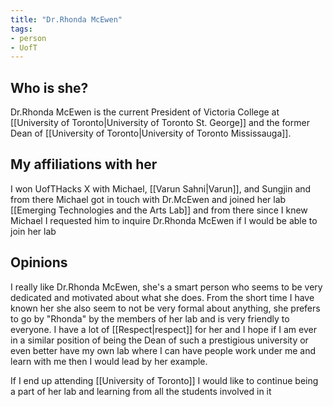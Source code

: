 ```yaml
---
title: "Dr.Rhonda McEwen"
tags: 
- person
- UofT
---
```


## Who is she?

Dr.Rhonda McEwen is the current President of Victoria College at [[University of Toronto|University of Toronto St. George]] and the former Dean of [[University of Toronto|University of Toronto Mississauga]]. 

## My affiliations with her

I won UofTHacks X with Michael, [[Varun Sahni|Varun]], and Sungjin and from there Michael got in touch with Dr.McEwen and joined her lab [[Emerging Technologies and the Arts Lab]] and from there since I knew Michael I requested him to inquire Dr.Rhonda McEwen if I would be able to join her lab

## Opinions

I really like Dr.Rhonda McEwen, she's a smart person who seems to be very dedicated and motivated about what she does. From the short time I have known her she also seem to not be very formal about anything, she prefers to go by "Rhonda" by the members of her lab and is very friendly to everyone. I have a lot of [[Respect|respect]] for her and I hope if I am ever in a similar position of being the Dean of such a prestigious university or even better have my own lab where I can have people work under me and learn with me then I would lead by her example. 

If I end up attending [[University of Toronto]] I would like to continue being a part of her lab and learning from all the students involved in it
